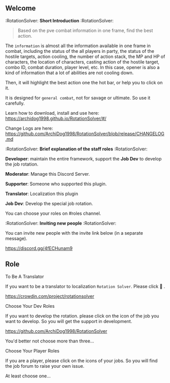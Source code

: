 ## Welcome

:RotationSolver:  **Short Introduction** :RotationSolver:

> Based on the pve combat information in one frame, find the best action.

The `information` is almost all the information available in one frame in combat, including the status of the all players in party, the status of the hostile targets, action cooling, the number of action stack, the MP and HP of characters, the location of characters, casting action of the hostile target, combo ID, combat duration, player level, etc. In this case, opener is also a kind of information that a lot of abilities are not cooling down.

Then, it will highlight the best action one the hot bar, or help you to click on it.

It is designed for `general combat`, not for savage or ultimate. So use it carefully.

Learn how to download, install and use here: https://archidog1998.github.io/RotationSolver/#/

Change Logs are here: https://github.com/ArchiDog1998/RotationSolver/blob/release/CHANGELOG.md



:RotationSolver:  **Brief explanation of the staff roles** :RotationSolver:

**Developer**: maintain the entire framework, support the **Job Dev** to develop the job rotation.

**Moderator**: Manage this Discord Server.

**Supporter**: Someone who supported this plugin.

**Translator**: Localization this plugin

**Job Dev**: Develop the special job rotation.

You can choose your roles on #roles channel.



:RotationSolver:  **Inviting new people** :RotationSolver:

You can invite new people with the invite link below (in a separate message).

https://discord.gg/4fECHunam9

## Role

To Be A Translator

If you want to be a translator to localization `Rotation Solver`. Please click :bookmark_tabs: .

https://crowdin.com/project/rotationsolver



Choose Your Dev Roles

If you want to develop the rotation. please click on the icon of the job you want to develop. So you will get the support in development.

https://github.com/ArchiDog1998/RotationSolver

You'd better not choose more than three...



Choose Your Player Roles

If you are a player, please click on the icons of your jobs. So you will find the job forum to raise your own issue.

At least choose one...



